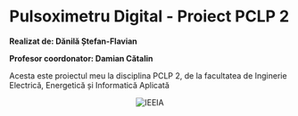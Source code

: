 # Pulsoximetru Digital - Proiect PCLP 2
**Realizat de: Dănilă Ștefan-Flavian**

**Profesor coordonator: Damian Cătalin**

Acesta este proiectul meu la disciplina PCLP 2, de la facultatea de Inginerie Electrică, Energetică și Informatică Aplicată
<p align="center">
  <img src="https://lh3.googleusercontent.com/proxy/MQmfQ1pTpoPaTlCSc9HW_OEqQVJZPX3wafwpZhenh4NaoC0epwBbSLGEN_-kPSsoCyMIkMPyDzB5GtVQksg67scK7Riv" alt="IEEIA"/>
</p>

